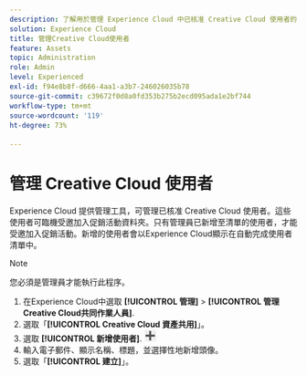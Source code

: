 ```yaml
---
description: 了解用於管理 Experience Cloud 中已核准 Creative Cloud 使用者的管理工具。
solution: Experience Cloud
title: 管理Creative Cloud使用者
feature: Assets
topic: Administration
role: Admin
level: Experienced
exl-id: f94e8b8f-d666-4aa1-a3b7-246026035b78
source-git-commit: c39672f0d8a0fd353b275b2ecd095ada1e2bf744
workflow-type: tm+mt
source-wordcount: '119'
ht-degree: 73%

---
```


# 管理 Creative Cloud 使用者

Experience Cloud 提供管理工具，可管理已核准 Creative Cloud 使用者。這些使用者可臨機受邀加入促銷活動資料夾。只有管理員已新增至清單的使用者，才能受邀加入促銷活動。新增的使用者會以Experience Cloud顯示在自動完成使用者清單中。

>[!NOTE]
>
>您必須是管理員才能執行此程序。

1. 在Experience Cloud中選取 **[!UICONTROL 管理]** > **[!UICONTROL 管理Creative Cloud共同作業人員]**.
1. 選取「**[!UICONTROL Creative Cloud 資產共用]**」。
1. 選取 **[!UICONTROL 新增使用者]**.  ![新增使用者](../../assets/mac_add_icon.png)
1. 輸入電子郵件、顯示名稱、標題，並選擇性地新增頭像。
1. 選取「**[!UICONTROL 建立]**」。
